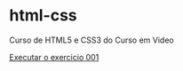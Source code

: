 # html-css
 Curso de HTML5 e CSS3 do Curso em Video

 <a href="lucasdmazon.github.io/html-css/exercicios/ex001">Executar o exercicio 001</a>

